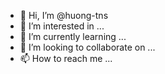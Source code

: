 - 👋 Hi, I’m @huong-tns
- 👀 I’m interested in ...
- 🌱 I’m currently learning ...
- 💞️ I’m looking to collaborate on ...
- 📫 How to reach me ...

<!---
huong-tns/huong-tns is a ✨ special ✨ repository because its `README.md` (this file) appears on your GitHub profile.
You can click the Preview link to take a look at your changes.
--->
